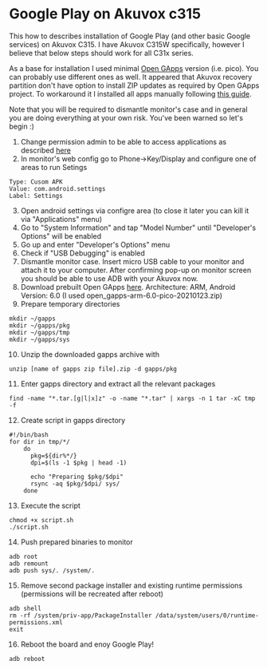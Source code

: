 # Google Play on Akuvox c315

This how to describes installation of Google Play (and other basic Google services) on Akuvox C315. I have Akuvox C315W specifically, however I believe that below steps should work for all C31x series. 

As a base for installation I used minimal [Open GApps](https://opengapps.org/) version (i.e. pico). You can probably use different ones as well. It appeared that Akuvox recovery partition don't have option to install ZIP updates as required by Open GApps project. To workaround it I installed all apps manually following [this guide](https://tinkerboarding.co.uk/forum/thread-553.html).

Note that you will be required to dismantle monitor's case and in general you are doing everything at your own risk. You've been warned so let's begin :)

1. Change permission admin to be able to access applications as described [here](http://wiki.akuvox.com/doku.php?id=indoor_monitor:feature_guides:how_to_install_apk_on_android_indoor_monitor)
2. In monitor's web config go to Phone->Key/Display and configure one of areas to run Setings
```
Type: Cusom APK
Value: com.android.settings
Label: Settings
```
3. Open android settings via configre area (to close it later you can kill it via "Applications" menu)
4. Go to "System Information" and tap "Model Number" until "Developer's Options" will be enabled
5. Go up and enter "Developer's Options" menu
6. Check if "USB Debugging" is enabled
7. Dismantle monitor case. Insert micro USB cable to your monitor and attach it to your computer. After confirming pop-up on monitor screen you should be able to use ADB with your Akuvox now.
8. Download prebuilt Open GApps [here](https://sourceforge.net/projects/opengapps/files/arm/). Architecture: ARM, Android Version: 6.0 (I used open_gapps-arm-6.0-pico-20210123.zip)
9. Prepare temporary directories
```
mkdir ~/gapps
mkdir ~/gapps/pkg
mkdir ~/gapps/tmp
mkdir ~/gapps/sys
```
10. Unzip the downloaded gapps archive with
```
unzip [name of gapps zip file].zip -d gapps/pkg
```
11. Enter gapps directory and extract all the relevant packages
```
find -name "*.tar.[g|l|x]z" -o -name "*.tar" | xargs -n 1 tar -xC tmp -f
```
12. Create script in gapps directory
```
#!/bin/bash
for dir in tmp/*/
    do
      pkg=${dir%*/}
      dpi=$(ls -1 $pkg | head -1)

      echo "Preparing $pkg/$dpi"
      rsync -aq $pkg/$dpi/ sys/
    done
```
13. Execute the script
```
chmod +x script.sh
./script.sh
```
14. Push prepared binaries to monitor
```
adb root
adb remount
adb push sys/. /system/.
```
15. Remove second package installer and existing runtime permissions (permissions will be recreated after reboot)
```
adb shell
rm -rf /system/priv-app/PackageInstaller /data/system/users/0/runtime-permissions.xml
exit
```
16. Reboot the board and enoy Google Play!
```
adb reboot
```


